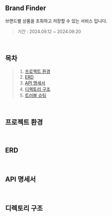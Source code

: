 ## Brand Finder

브랜드별 상품을 조회하고 저장할 수 있는 서비스 입니다.

>기간 : 2024.09.12 ~ 2024.09.20

</br>

## 목차
> 1. [프로젝트 환경](#-프로젝트-환경)
> 2. [ERD](#-ERD)
> 3. [API 명세서](#-API-명세서)
> 4. [디렉토리 구조](#-디렉토리-구조)
> 5. [트러블 슈팅](#-트러블-슈팅)

</br>

## 프로젝트 환경

</br>

## ERD

</br>

## API 명세서

</br>

## 디렉토리 구조
